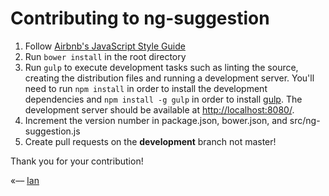 # Contributing to ng-suggestion

1. Follow [Airbnb's JavaScript Style Guide](https://github.com/airbnb/javascript)
2. Run ```bower install``` in the root directory
3. Run ```gulp``` to execute development tasks such as linting the source, creating the distribution
files and running a development server. You'll need to run ```npm install``` in order to install the development
dependencies and ```npm install -g gulp``` in order to install [gulp](http://gulpjs.com). The development server should
be available at [http://localhost:8080/](http://localhost:8080/).
3. Increment the version number in package.json, bower.json, and src/ng-suggestion.js
5. Create pull requests on the **development** branch not master!

Thank you for your contribution!

«–– [Ian](http://iankwalter.com)

